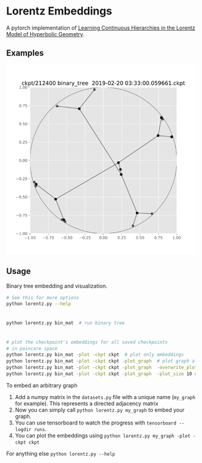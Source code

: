 Lorentz Embeddings
==================


A pytorch implementation of [Learning Continuous Hierarchies in the Lorentz Model of Hyperbolic Geometry](https://arxiv.org/pdf/1806.03417.pdf?noredirect=1).

Examples
--------

![Binary Tree Embedding](embeddings/binary_tree.png)

Usage
-----

Binary tree embedding and visualization.

```bash
# See this for more options
python lorentz.py --help


python lorentz.py bin_mat  # run binary tree


# plot the checkpoint's embeddings for all saved checkpoints
# in poincare space
python lorentz.py bin_mat -plot -ckpt ckpt  # plot only embeddings
python lorentz.py bin_mat -plot -ckpt ckpt -plot_graph  # plot graph also
python lorentz.py bin_mat -plot -ckpt ckpt -plot_graph  -overwrite_plots # overwrite plots
python lorentz.py bin_mat -plot -ckpt ckpt -plot_graph  -plot_size 10 # make a large plot
```

To embed an arbitrary graph

1. Add a numpy matrix in the `datasets.py` file with a unique name (`my_graph` for example). This represents a directed adjacency matrix
2. Now you can simply call `python lorentz.py my_graph` to embed your graph.
3. You can use tensorboard to watch the progress with `tensorboard --logdir runs`.
4. You can plot the embeddings using `python lorentz.py my_graph -plot -ckpt ckpt`


For anything else `python lorentz.py --help`
